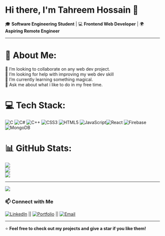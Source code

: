 # Hi there, I'm Tahreem Hossain 👋  

🎓 **Software Engineering Student** | 💻 **Frontend Web Developer** | 🌍 **Aspiring Remote Engineer**  

---

# 💫 About Me:
👯 I’m looking to collaborate on any web dev project.<br>🤝 I’m looking for help with improving my web dev skill<br>🌱 I’m currently learning something magical.<br>💬 Ask me about what i like to do in my free time.


# 💻 Tech Stack:
![C](https://img.shields.io/badge/c-%2300599C.svg?style=for-the-badge&logo=c&logoColor=white) ![C#](https://img.shields.io/badge/c%23-%23239120.svg?style=for-the-badge&logo=csharp&logoColor=white) ![C++](https://img.shields.io/badge/c++-%2300599C.svg?style=for-the-badge&logo=c%2B%2B&logoColor=white) ![CSS3](https://img.shields.io/badge/css3-%231572B6.svg?style=for-the-badge&logo=css3&logoColor=white) ![HTML5](https://img.shields.io/badge/html5-%23E34F26.svg?style=for-the-badge&logo=html5&logoColor=white) ![JavaScript](https://img.shields.io/badge/javascript-%23323330.svg?style=for-the-badge&logo=javascript&logoColor=%23F7DF1E)![React](https://img.shields.io/badge/react-%2320232a.svg?style=for-the-badge&logo=react&logoColor=%2361DAFB) ![Firebase](https://img.shields.io/badge/firebase-a08021?style=for-the-badge&logo=firebase&logoColor=ffcd34) ![MongoDB](https://img.shields.io/badge/MongoDB-%234ea94b.svg?style=for-the-badge&logo=mongodb&logoColor=white)
# 📊 GitHub Stats:
![](https://github-readme-stats.vercel.app/api?username=TahReEm7&theme=dark&hide_border=false&include_all_commits=true&count_private=true)<br/>
![](https://github-readme-streak-stats.herokuapp.com/?user=TahReEm7&theme=dark&hide_border=false)<br/>
![](https://github-readme-stats.vercel.app/api/top-langs/?username=TahReEm7&theme=dark&hide_border=false&include_all_commits=true&count_private=true&layout=compact)

---
[![](https://visitcount.itsvg.in/api?id=TahReEm7&icon=0&color=0)](https://visitcount.itsvg.in)

<!-- Proudly created with GPRM ( https://gprm.itsvg.in ) -->
### 📫 Connect with Me  
[![LinkedIn](https://img.shields.io/badge/LinkedIn-blue?style=flat&logo=linkedin&logoColor=white)](www.linkedin.com/in/tahreem-hossain-93b106326) || [![Portfolio](https://img.shields.io/badge/Portfolio-181717?style=flat&logo=github&logoColor=white)]([your-portfolio-url](https://github.com/TahReEm7/TahReEm7)) || [![Email](https://img.shields.io/badge/Email-red?style=flat&logo=gmail&logoColor=white)](mailto:tahreemhossain0@gmail.com)  

---

⭐ **Feel free to check out my projects and give a star if you like them!**  
